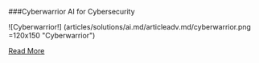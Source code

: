 ###Cyberwarrior
AI for Cybersecurity

![Cyberwarrior!] (articles/solutions/ai.md/articleadv.md/cyberwarrior.png =120x150 "Cyberwarrior")

[Read More]({{#makeLink}}./landing.html?product_path=./products/cybersecurity/cyberwarrior.md&menu_path=.menus/en{{/makeLink}})